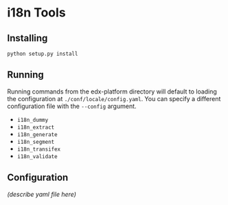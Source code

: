 i18n Tools
==========

Installing
----------

`python setup.py install`

Running
-------

Running commands from the edx-platform directory will default to loading the configuration at `./conf/locale/config.yaml`. You can specify a different configuration file with the `--config` argument.

 * `i18n_dummy`
 * `i18n_extract`
 * `i18n_generate`
 * `i18n_segment`
 * `i18n_transifex`
 * `i18n_validate`


Configuration
-------------
*(describe yaml file here)*
